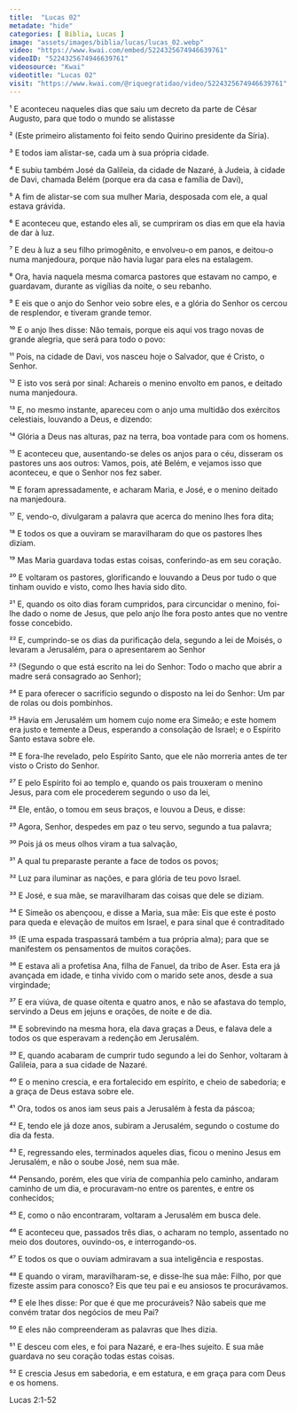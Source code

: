 ```yaml
---
title:  "Lucas 02"
metadate: "hide"
categories: [ Biblia, Lucas ]
image: "assets/images/biblia/lucas/lucas_02.webp"
video: "https://www.kwai.com/embed/5224325674946639761"
videoID: "5224325674946639761"
videosource: "Kwai"
videotitle: "Lucas 02"
visit: "https://www.kwai.com/@riquegratidao/video/5224325674946639761"
---
```


¹ E aconteceu naqueles dias que saiu um decreto da parte de César Augusto, para que todo o mundo se alistasse

² (Este primeiro alistamento foi feito sendo Quirino presidente da Síria).

³ E todos iam alistar-se, cada um à sua própria cidade.

⁴ E subiu também José da Galileia, da cidade de Nazaré, à Judeia, à cidade de Davi, chamada Belém (porque era da casa e família de Davi),

⁵ A fim de alistar-se com sua mulher Maria, desposada com ele, a qual estava grávida.

⁶ E aconteceu que, estando eles ali, se cumpriram os dias em que ela havia de dar à luz.

⁷ E deu à luz a seu filho primogênito, e envolveu-o em panos, e deitou-o numa manjedoura, porque não havia lugar para eles na estalagem.

⁸ Ora, havia naquela mesma comarca pastores que estavam no campo, e guardavam, durante as vigílias da noite, o seu rebanho.

⁹ E eis que o anjo do Senhor veio sobre eles, e a glória do Senhor os cercou de resplendor, e tiveram grande temor.

¹⁰ E o anjo lhes disse: Não temais, porque eis aqui vos trago novas de grande alegria, que será para todo o povo:

¹¹ Pois, na cidade de Davi, vos nasceu hoje o Salvador, que é Cristo, o Senhor.

¹² E isto vos será por sinal: Achareis o menino envolto em panos, e deitado numa manjedoura.

¹³ E, no mesmo instante, apareceu com o anjo uma multidão dos exércitos celestiais, louvando a Deus, e dizendo:

¹⁴ Glória a Deus nas alturas, paz na terra, boa vontade para com os homens.

¹⁵ E aconteceu que, ausentando-se deles os anjos para o céu, disseram os pastores uns aos outros: Vamos, pois, até Belém, e vejamos isso que aconteceu, e que o Senhor nos fez saber.

¹⁶ E foram apressadamente, e acharam Maria, e José, e o menino deitado na manjedoura.

¹⁷ E, vendo-o, divulgaram a palavra que acerca do menino lhes fora dita;

¹⁸ E todos os que a ouviram se maravilharam do que os pastores lhes diziam.

¹⁹ Mas Maria guardava todas estas coisas, conferindo-as em seu coração.

²⁰ E voltaram os pastores, glorificando e louvando a Deus por tudo o que tinham ouvido e visto, como lhes havia sido dito.

²¹ E, quando os oito dias foram cumpridos, para circuncidar o menino, foi-lhe dado o nome de Jesus, que pelo anjo lhe fora posto antes que no ventre fosse concebido.

²² E, cumprindo-se os dias da purificação dela, segundo a lei de Moisés, o levaram a Jerusalém, para o apresentarem ao Senhor

²³ (Segundo o que está escrito na lei do Senhor: Todo o macho que abrir a madre será consagrado ao Senhor);

²⁴ E para oferecer o sacrifício segundo o disposto na lei do Senhor: Um par de rolas ou dois pombinhos.

²⁵ Havia em Jerusalém um homem cujo nome era Simeão; e este homem era justo e temente a Deus, esperando a consolação de Israel; e o Espírito Santo estava sobre ele.

²⁶ E fora-lhe revelado, pelo Espírito Santo, que ele não morreria antes de ter visto o Cristo do Senhor.

²⁷ E pelo Espírito foi ao templo e, quando os pais trouxeram o menino Jesus, para com ele procederem segundo o uso da lei,

²⁸ Ele, então, o tomou em seus braços, e louvou a Deus, e disse:

²⁹ Agora, Senhor, despedes em paz o teu servo, segundo a tua palavra;

³⁰ Pois já os meus olhos viram a tua salvação,

³¹ A qual tu preparaste perante a face de todos os povos;

³² Luz para iluminar as nações, e para glória de teu povo Israel.

³³ E José, e sua mãe, se maravilharam das coisas que dele se diziam.

³⁴ E Simeão os abençoou, e disse a Maria, sua mãe: Eis que este é posto para queda e elevação de muitos em Israel, e para sinal que é contraditado

³⁵ (E uma espada traspassará também a tua própria alma); para que se manifestem os pensamentos de muitos corações.

³⁶ E estava ali a profetisa Ana, filha de Fanuel, da tribo de Aser. Esta era já avançada em idade, e tinha vivido com o marido sete anos, desde a sua virgindade;

³⁷ E era viúva, de quase oitenta e quatro anos, e não se afastava do templo, servindo a Deus em jejuns e orações, de noite e de dia.

³⁸ E sobrevindo na mesma hora, ela dava graças a Deus, e falava dele a todos os que esperavam a redenção em Jerusalém.

³⁹ E, quando acabaram de cumprir tudo segundo a lei do Senhor, voltaram à Galileia, para a sua cidade de Nazaré.

⁴⁰ E o menino crescia, e era fortalecido em espírito, e cheio de sabedoria; e a graça de Deus estava sobre ele.

⁴¹ Ora, todos os anos iam seus pais a Jerusalém à festa da páscoa;

⁴² E, tendo ele já doze anos, subiram a Jerusalém, segundo o costume do dia da festa.

⁴³ E, regressando eles, terminados aqueles dias, ficou o menino Jesus em Jerusalém, e não o soube José, nem sua mãe.

⁴⁴ Pensando, porém, eles que viria de companhia pelo caminho, andaram caminho de um dia, e procuravam-no entre os parentes, e entre os conhecidos;

⁴⁵ E, como o não encontraram, voltaram a Jerusalém em busca dele.

⁴⁶ E aconteceu que, passados três dias, o acharam no templo, assentado no meio dos doutores, ouvindo-os, e interrogando-os.

⁴⁷ E todos os que o ouviam admiravam a sua inteligência e respostas.

⁴⁸ E quando o viram, maravilharam-se, e disse-lhe sua mãe: Filho, por que fizeste assim para conosco? Eis que teu pai e eu ansiosos te procurávamos.

⁴⁹ E ele lhes disse: Por que é que me procuráveis? Não sabeis que me convém tratar dos negócios de meu Pai?

⁵⁰ E eles não compreenderam as palavras que lhes dizia.

⁵¹ E desceu com eles, e foi para Nazaré, e era-lhes sujeito. E sua mãe guardava no seu coração todas estas coisas.

⁵² E crescia Jesus em sabedoria, e em estatura, e em graça para com Deus e os homens. 



Lucas 2:1-52